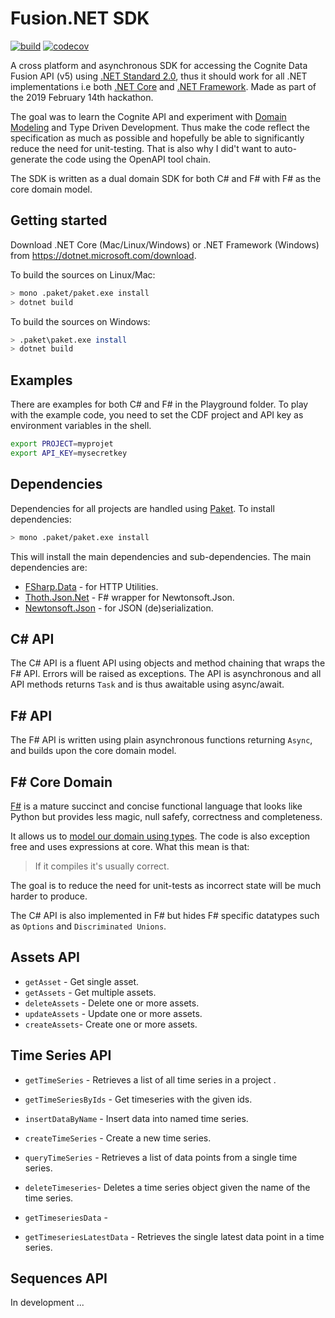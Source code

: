 # Fusion.NET SDK

[![build](https://webhooks.dev.cognite.ai/build/buildStatus/icon?job=github-builds/CogniteSdk.NET/master)](https://jenkins.cognite.ai/job/github-builds/job/CogniteSdk.NET/job/master/)
[![codecov](https://codecov.io/gh/cognitedata/CogniteSdk.NET/branch/master/graph/badge.svg?token=da8aPB6l9U)](https://codecov.io/gh/cognitedata/CogniteSdk.NET)

A cross platform and asynchronous SDK for accessing the Cognite Data Fusion API (v5) using [.NET Standard 2.0](https://docs.microsoft.com/en-us/dotnet/standard/net-standard), thus it should work for all .NET implementations i.e both [.NET Core](https://en.wikipedia.org/wiki/.NET_Core) and [.NET Framework](https://en.wikipedia.org/wiki/.NET_Framework). Made as part of the 2019 February 14th hackathon.

The goal was to learn the Cognite API and experiment with [Domain Modeling](https://pragprog.com/book/swdddf/domain-modeling-made-functional) and Type Driven Development. Thus make the code reflect the specification as much as possible and hopefully be able to significantly reduce the need for unit-testing. That is also why I did't want to auto-generate the code using the OpenAPI tool chain.

The SDK is written as a dual domain SDK for both C# and F# with F# as the core domain model.

## Getting started

Download .NET Core (Mac/Linux/Windows) or .NET Framework (Windows) from https://dotnet.microsoft.com/download.

To build the sources on Linux/Mac:

```sh
> mono .paket/paket.exe install
> dotnet build
```

To build the sources on Windows:

```sh
> .paket\paket.exe install
> dotnet build
```

## Examples

 There are examples for both C# and F# in the Playground folder. To play with the example code, you need to set the CDF project and API key as environment variables in the shell.

```sh
export PROJECT=myprojet
export API_KEY=mysecretkey
```

## Dependencies

Dependencies for all projects are handled using [Paket](https://fsprojects.github.io/Paket/). To install dependencies:

```sh
> mono .paket/paket.exe install
```

This will install the main dependencies and sub-dependencies. The main dependencies are:

- [FSharp.Data](https://www.nuget.org/packages/FSharp.Data/) - for HTTP Utilities.
- [Thoth.Json.Net](https://www.nuget.org/packages/Thoth.Json.Net/2.5.0) - F# wrapper for Newtonsoft.Json.
- [Newtonsoft.Json](https://www.nuget.org/packages/Newtonsoft.Json/12.0.1) - for JSON (de)serialization.

## C# API

The C# API is a fluent API using objects and method chaining that wraps the F# API. Errors will be
raised as exceptions. The API is asynchronous and all API methods returns `Task` and is thus awaitable using async/await.

## F# API

The F# API is written using plain asynchronous functions returning `Async`, and builds upon the core domain model.

## F# Core Domain

[F#](https://fsharp.org/) is a mature succinct and concise functional language that looks like Python but provides less magic, null safefy, correctness and completeness.

It allows us to [model our domain using types](https://fsharpforfunandprofit.com/ddd/). The code is also exception free and uses expressions at core. What this mean is that:

> If it compiles it's usually correct.

The goal is to reduce the need for unit-tests as incorrect state will be much harder to produce.

The C# API is also implemented in F# but hides F# specific datatypes such as `Options` and `Discriminated Unions`.

## Assets API

- `getAsset` - Get single asset.
- `getAssets` - Get multiple assets.
- `deleteAssets` - Delete one or more assets.
- `updateAssets` - Update one or more assets.
- `createAssets`- Create one or more assets.

## Time Series API

- `getTimeSeries` - Retrieves a list of all time series in a project .
- `getTimeSeriesByIds` - Get timeseries with the given ids.
- `insertDataByName` - Insert data into named time series.
- `createTimeSeries` - Create a new time series.
- `queryTimeSeries` - Retrieves a list of data points from a single time series.
- `deleteTimeseries`- Deletes a time series object given the name of the time series.

- `getTimeseriesData` -
- `getTimeseriesLatestData` - Retrieves the single latest data point in a time series.

## Sequences API

In development ...
